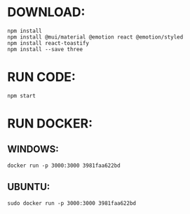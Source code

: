 # DOWNLOAD:
`npm install` <br>
`npm install @mui/material @emotion react @emotion/styled` <br>
`npm install react-toastify` <br>
`npm install --save three` <br>
# RUN CODE:
`npm start`
# RUN DOCKER:
## WINDOWS:
`docker run -p 3000:3000 3981faa622bd`
## UBUNTU:
`sudo docker run -p 3000:3000 3981faa622bd`